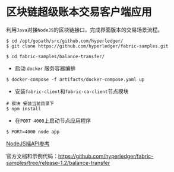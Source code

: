 # 区块链超级账本交易客户端应用

利用`Java`对接`NodeJS`的区块链接口，完成界面版本的交易场景流程。

```shell
$ cd /opt/gopath/src/github.com/hyperledger/
$ git clone https://github.com/hyperledger/fabric-samples.git

$ cd fabric-samples/balance-transfer/
```

- 启动 `docker` 服务容器编排

```
$ docker-compose -f artifacts/docker-compose.yaml up
```

- 安装`fabric-client`和`fabric-ca-client`节点模块

```
# 模块 安装当前目录下
$ npm install 
```

- 在`PORT 4000`上启动节点应用程序

```
$ PORT=4000 node app
```

[NodeJS端API参考](https://github.com/hooj0/notes/blob/master/blockchain/hyperledger/hyperledger%20fabric%20%E6%BC%94%E7%A4%BA%20Node.js%20SDK%20API.md)

官方文档和示例代码：https://github.com/hyperledger/fabric-samples/tree/release-1.2/balance-transfer

